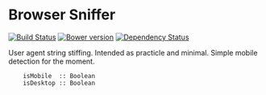 Browser Sniffer
===

[![Build Status](https://travis-ci.org/CapillarySoftware/purescript-browser-sniffer.svg)](https://travis-ci.org/CapillarySoftware/purescript-browser-sniffer)
[![Bower version](https://badge.fury.io/bo/purescript-browser-sniffer.svg)](http://badge.fury.io/bo/purescript-browser-sniffer)
[![Dependency Status](https://www.versioneye.com/user/projects/5470051a8101062fdc0005fc/badge.svg?style=flat)](https://www.versioneye.com/user/projects/5470051a8101062fdc0005fc)

User agent string stiffing. Intended as practicle and minimal.
Simple mobile detection for the moment.

```
    isMobile  :: Boolean
    isDesktop :: Boolean
```

